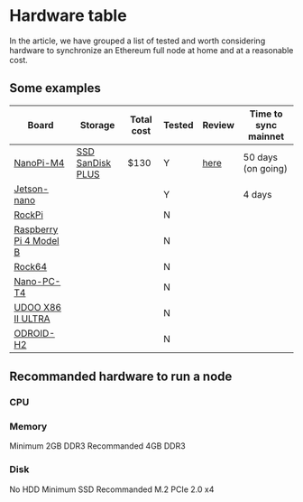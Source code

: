 # Hardware table

In the article, we have grouped a list of tested and worth considering hardware to synchronize an Ethereum full node at home and at a reasonable cost.

## Some examples

| Board | Storage | Total cost | Tested | Review | Time to sync mainnet |
| -------- | -------- | -------- | -------- | -------- | -------- |
| [NanoPi-M4](https://www.friendlyarm.com/index.php?route=product/product&product_id=234) | [SSD SanDisk PLUS](https://www.amazon.com/SanDisk-480GB-Solid-State-SDSSDA-480G-G26/dp/B01F9G46Q8/ref=sr_1_1?keywords=SanDisk+SSD+PLUS+480+GB+Sata+III+2.5+Inch+Internal+SSD%2C+Up+to+535+MB%2Fs&qid=1568379405&s=gateway&sr=8-1) | $130 | Y | [here](review-nanopi-m4.md) | 50 days (on going) |
| [Jetson-nano](https://www.nvidia.com/en-us/autonomous-machines/embedded-systems/jetson-nano/) |  |  | Y | | 4 days |
| [RockPi](http://rockpi.org/) |  |  | N | |  |
| [Raspberry Pi 4 Model B](https://www.raspberrypi.org/products/raspberry-pi-4-model-b/) |  |  | N | |  |
| [Rock64](https://www.pine64.org/devices/single-board-computers/rock64/) |  |  | N | |  |
| [Nano-PC-T4](https://www.friendlyarm.com/index.php?route=product/product&path=69&product_id=225) |  |  | N | |  |
| [UDOO X86 II ULTRA](https://www.udoo.org/) |  |  | N | |  |
| [ODROID-H2](https://www.hardkernel.com/shop/odroid-h2/) |  |  | N | |  |


## Recommanded hardware to run a node

### CPU

### Memory

Minimum 2GB DDR3
Recommanded 4GB DDR3

### Disk
No HDD
Minimum SSD
Recommanded M.2 PCIe 2.0 x4
